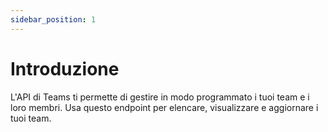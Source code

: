 ```yaml
---
sidebar_position: 1
---
```


# Introduzione

L'API di Teams ti permette di gestire in modo programmato i tuoi team e i loro membri. Usa questo endpoint per elencare, visualizzare e aggiornare i tuoi team.